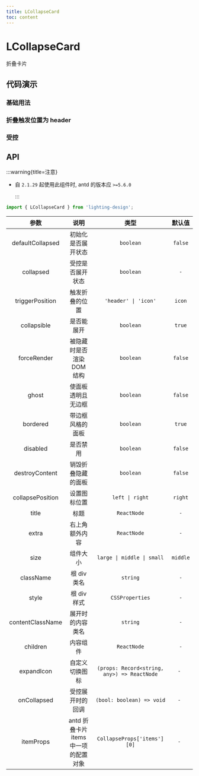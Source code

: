 ```yaml
---
title: LCollapseCard
toc: content
---
```


# LCollapseCard

折叠卡片

## 代码演示

### 基础用法

<code src='./demos/Demo1.tsx'></code>

### 折叠触发位置为 header

<code src='./demos/Demo3.tsx'></code>

### 受控

<code src='./demos/Demo2.tsx'></code>

## API

:::warning{title=注意}

- 自 `2.1.29` 起使用此组件时, antd 的版本应 `>=5.6.0`

  :::

```ts
import { LCollapseCard } from 'lighting-design';
```

|       参数       |                 说明                 |                    类型                     |  默认值  |
| :--------------: | :----------------------------------: | :-----------------------------------------: | :------: |
| defaultCollapsed |          初始化是否展开状态          |                  `boolean`                  | `false`  |
|    collapsed     |           受控是否展开状态           |                  `boolean`                  |   `-`    |
| triggerPosition  |            触发折叠的位置            |            `'header' \| 'icon'`             |  `icon`  |
|   collapsible    |              是否能展开              |                  `boolean`                  |  `true`  |
|   forceRender    |      被隐藏时是否渲染 DOM 结构       |                  `boolean`                  | `false`  |
|      ghost       |          使面板透明且无边框          |                  `boolean`                  | `false`  |
|     bordered     |           带边框风格的面板           |                  `boolean`                  |  `true`  |
|     disabled     |               是否禁用               |                  `boolean`                  | `false`  |
|  destroyContent  |          销毁折叠隐藏的面板          |                  `boolean`                  | `false`  |
| collapsePosition |             设置图标位置             |               `left \| right`               | `right`  |
|      title       |                 标题                 |                 `ReactNode`                 |   `-`    |
|      extra       |            右上角额外内容            |                 `ReactNode`                 |   `-`    |
|       size       |               组件大小               |         `large \| middle \| small`          | `middle` |
|    className     |             根 div 类名              |                  `string`                   |   `-`    |
|      style       |             根 div 样式              |               `CSSProperties`               |   `-`    |
| contentClassName |           展开时的内容类名           |                  `string`                   |   `-`    |
|     children     |               内容组件               |                 `ReactNode`                 |   `-`    |
|    expandIcon    |            自定义切换图标            | `(props: Record<string, any>) => ReactNode` |   `- `   |
|   onCollapsed    |           受控展开时的回调           |          `(bool: boolean) => void`          |   `- `   |
|    itemProps     | antd 折叠卡片 items 中一项的配置对象 |         `CollapseProps['items'][0]`         |   `- `   |
